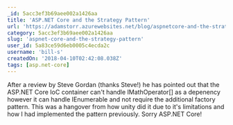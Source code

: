 ```yaml
---
_id: 5acc3ef3b69aee002a1426aa
title: 'ASP.NET Core and the Strategy Pattern'
url: 'https://adamstorr.azurewebsites.net/blog/aspnetcore-and-the-strategy-pattern'
category: 5acc3ef3b69aee002a1426aa
slug: 'aspnet-core-and-the-strategy-pattern'
user_id: 5a83ce59d6eb0005c4ecda2c
username: 'bill-s'
createdOn: '2018-04-10T02:42:08.038Z'
tags: [asp.net-core]
---
```


After a review by Steve Gordan (thanks Steve!) he has pointed out that the ASP.NET Core IoC container can't handle IMathOperator[] as a depenency however it can handle IEnumerable<IMathOperator> and not require the additional factory pattern. This was a hangover from how unity did it due to it's limitations and how I had implemented the pattern previously. Sorry ASP.NET Core!
